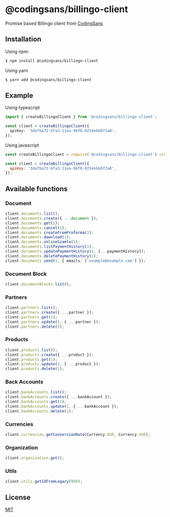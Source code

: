 # @codingsans/billingo-client

Promise based Billingo client from [CodingSans](https://codingsans.com)

## Installation

Using npm:

```bash
$ npm install @codingsans/billingo-client
```

Using yarn

```bash
$ yarn add @codingsans/billingo-client
```

## Example

Using typescript

```ts
import { createBillingoClient } from '@codingsans/billingo-client';

const client = createBillingoClient({
  apiKey: '3dafba72-bfa3-11ea-9bf0-0254eb6072a0',
});
```

Using javascript

```js
const createBillingoClient = require('@codingsans/billingo-client').createBillingoClient;

const client = createBillingoClient({
  apiKey: '3dafba72-bfa3-11ea-9bf0-0254eb6072a0',
});
```

## Available functions

### Document

```ts
client.documents.list();
client.documents.create({ ...document });
client.documents.get(1);
client.documents.cancel(1);
client.documents.createFromProforma(1);
client.documents.download(1);
client.documents.onlineSzamla(1);
client.documents.listPaymentHistory(1);
client.documents.updatePaymentHistory(1, [...paymentHistory]);
client.documents.deletePaymentHistory(1);
client.documents.send(1, { emails: ['example@example.com'] });
```

### Document Block

```ts
client.documentBlocks.list();
```

### Partners

```ts
client.partners.list();
client.partners.create({ ...partner });
client.partners.get(1);
client.partners.update(1, { ...partner });
client.partners.delete(1);
```

### Products

```ts
client.products.list();
client.products.create({ ...product });
client.products.get(1);
client.products.update(1, { ...product });
client.products.delete(1);
```

### Back Accounts

```ts
client.bankAccounts.list();
client.bankAccounts.create({ ...bankAccount });
client.bankAccounts.get(1);
client.bankAccounts.update(1, { ...bankAccount });
client.bankAccounts.delete(1);
```

### Currencies

```ts
client.currencies.getConversionRate(Currency.EUR, Currency.USD);
```

### Organization

```ts
client.organization.get();
```

### Utils

```ts
client.utils.getIdFromLegacy(999);
```

## License

[MIT](LICENSE)
